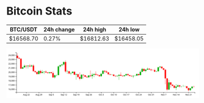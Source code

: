 # Bitcoin Stats

BTC/USDT|24h change|24h high|24h low|
|---|---|---|---|
|$16568.70|0.27%|$16812.63|$16458.05|

<img src="./chart.svg">
